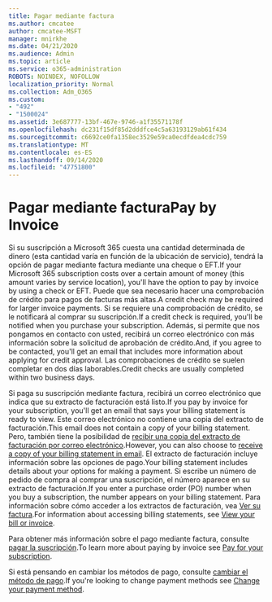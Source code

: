 ```yaml
---
title: Pagar mediante factura
ms.author: cmcatee
author: cmcatee-MSFT
manager: mnirkhe
ms.date: 04/21/2020
ms.audience: Admin
ms.topic: article
ms.service: o365-administration
ROBOTS: NOINDEX, NOFOLLOW
localization_priority: Normal
ms.collection: Adm_O365
ms.custom:
- "492"
- "1500024"
ms.assetid: 3e687777-13bf-467e-9746-a1f35571178f
ms.openlocfilehash: dc231f15df85d2dddfce4c5a63193129ab61f434
ms.sourcegitcommit: c6692ce0fa1358ec3529e59ca0ecdfdea4cdc759
ms.translationtype: MT
ms.contentlocale: es-ES
ms.lasthandoff: 09/14/2020
ms.locfileid: "47751800"
---
```

# <a name="pay-by-invoice"></a><span data-ttu-id="695ad-102">Pagar mediante factura</span><span class="sxs-lookup"><span data-stu-id="695ad-102">Pay by Invoice</span></span>

<span data-ttu-id="695ad-103">Si su suscripción a Microsoft 365 cuesta una cantidad determinada de dinero (esta cantidad varía en función de la ubicación de servicio), tendrá la opción de pagar mediante factura mediante una cheque o EFT.</span><span class="sxs-lookup"><span data-stu-id="695ad-103">If your Microsoft 365 subscription costs over a certain amount of money (this amount varies by service location), you'll have the option to pay by invoice by using a check or EFT.</span></span> <span data-ttu-id="695ad-104">Puede que sea necesario hacer una comprobación de crédito para pagos de facturas más altas.</span><span class="sxs-lookup"><span data-stu-id="695ad-104">A credit check may be required for larger invoice payments.</span></span> <span data-ttu-id="695ad-105">Si se requiere una comprobación de crédito, se le notificará al comprar su suscripción.</span><span class="sxs-lookup"><span data-stu-id="695ad-105">If a credit check is required, you'll be notified when you purchase your subscription.</span></span> <span data-ttu-id="695ad-106">Además, si permite que nos pongamos en contacto con usted, recibirá un correo electrónico con más información sobre la solicitud de aprobación de crédito.</span><span class="sxs-lookup"><span data-stu-id="695ad-106">And, if you agree to be contacted, you'll get an email that includes more information about applying for credit approval.</span></span> <span data-ttu-id="695ad-107">Las comprobaciones de crédito se suelen completar en dos días laborables.</span><span class="sxs-lookup"><span data-stu-id="695ad-107">Credit checks are usually completed within two business days.</span></span>
  
<span data-ttu-id="695ad-108">Si paga su suscripción mediante factura, recibirá un correo electrónico que indica que su extracto de facturación está listo.</span><span class="sxs-lookup"><span data-stu-id="695ad-108">If you pay by invoice for your subscription, you'll get an email that says your billing statement is ready to view.</span></span> <span data-ttu-id="695ad-109">Este correo electrónico no contiene una copia del extracto de facturación.</span><span class="sxs-lookup"><span data-stu-id="695ad-109">This email does not contain a copy of your billing statement.</span></span> <span data-ttu-id="695ad-110">Pero, también tiene la posibilidad de [recibir una copia del extracto de facturación por correo electrónico](https://docs.microsoft.com/microsoft-365/commerce/billing-and-payments/pay-for-your-subscription#receive-a-copy-of-your-billing-statement-in-email).</span><span class="sxs-lookup"><span data-stu-id="695ad-110">However, you can also choose to [receive a copy of your billing statement in email](https://docs.microsoft.com/microsoft-365/commerce/billing-and-payments/pay-for-your-subscription#receive-a-copy-of-your-billing-statement-in-email).</span></span> <span data-ttu-id="695ad-111">El extracto de facturación incluye información sobre las opciones de pago.</span><span class="sxs-lookup"><span data-stu-id="695ad-111">Your billing statement includes details about your options for making a payment.</span></span> <span data-ttu-id="695ad-112">Si escribe un número de pedido de compra al comprar una suscripción, el número aparece en su extracto de facturación.</span><span class="sxs-lookup"><span data-stu-id="695ad-112">If you enter a purchase order (PO) number when you buy a subscription, the number appears on your billing statement.</span></span> <span data-ttu-id="695ad-113">Para información sobre cómo acceder a los extractos de facturación, vea [Ver su factura](https://docs.microsoft.com/microsoft-365/commerce/billing-and-payments/view-your-bill-or-invoice).</span><span class="sxs-lookup"><span data-stu-id="695ad-113">For information about accessing billing statements, see [View your bill or invoice](https://docs.microsoft.com/microsoft-365/commerce/billing-and-payments/view-your-bill-or-invoice).</span></span>
  
<span data-ttu-id="695ad-114">Para obtener más información sobre el pago mediante factura, consulte [pagar la suscripción](https://docs.microsoft.com/microsoft-365/commerce/billing-and-payments/pay-for-your-subscription).</span><span class="sxs-lookup"><span data-stu-id="695ad-114">To learn more about paying by invoice see [Pay for your subscription](https://docs.microsoft.com/microsoft-365/commerce/billing-and-payments/pay-for-your-subscription).</span></span>
  
<span data-ttu-id="695ad-115">Si está pensando en cambiar los métodos de pago, consulte [cambiar el método de pago](https://docs.microsoft.com/microsoft-365/commerce/billing-and-payments/change-payment-method).</span><span class="sxs-lookup"><span data-stu-id="695ad-115">If you're looking to change payment methods see [Change your payment method](https://docs.microsoft.com/microsoft-365/commerce/billing-and-payments/change-payment-method).</span></span>